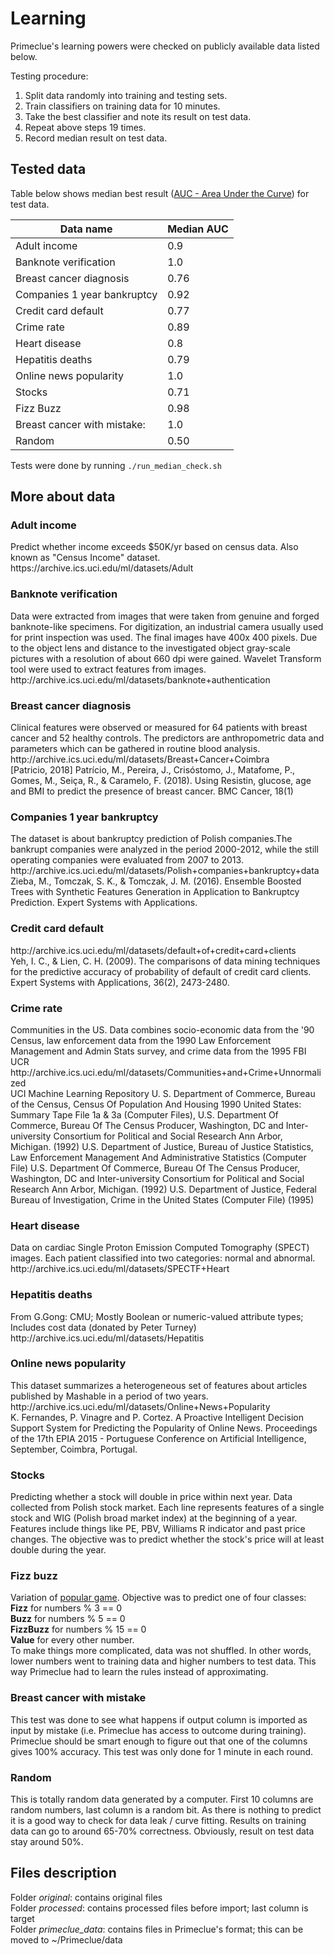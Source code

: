 <h1>Learning</h1>
Primeclue's learning powers were checked on publicly available data listed below.

Testing procedure:

1. Split data randomly into training and testing sets.
2. Train classifiers on training data for 10 minutes.
3. Take the best classifier and note its result on test data.
4. Repeat above steps 19 times.
5. Record median result on test data. 

<h2>Tested data</h2>

Table below shows median best result ([AUC - Area Under the Curve](https://en.wikipedia.org/wiki/Receiver_operating_characteristic#Area_under_the_curve)) for test data.

Data name | Median AUC
--- | ---
Adult income | 0.9 
Banknote verification | 1.0
Breast cancer diagnosis | 0.76 
Companies 1 year bankruptcy | 0.92
Credit card default | 0.77
Crime rate | 0.89
Heart disease | 0.8                                    
Hepatitis deaths | 0.79                   
Online news popularity | 1.0     
Stocks | 0.71 
Fizz Buzz | 0.98    
Breast cancer with mistake: | 1.0
Random | 0.50

Tests were done by running `./run_median_check.sh`

<h2>More about data</h2>
<h3>Adult income</h3>
Predict whether income exceeds $50K/yr based on census data. Also known as "Census Income" dataset.<br>
https://archive.ics.uci.edu/ml/datasets/Adult

<h3>Banknote verification</h3>
Data were extracted from images that were taken from genuine and forged banknote-like specimens. For digitization, an industrial camera usually used for print inspection was used. The final images have 400x 400 pixels. Due to the object lens and distance to the investigated object gray-scale pictures with a resolution of about 660 dpi were gained. Wavelet Transform tool were used to extract features from images.<br>
http://archive.ics.uci.edu/ml/datasets/banknote+authentication

<h3>Breast cancer diagnosis</h3>
Clinical features were observed or measured for 64 patients with breast cancer and 52 healthy controls.
The predictors are anthropometric data and parameters which can be gathered in routine blood analysis.<br>
http://archive.ics.uci.edu/ml/datasets/Breast+Cancer+Coimbra<br> 
[Patricio, 2018] Patrício, M., Pereira, J., Crisóstomo, J., Matafome, P., Gomes, M., Seiça, R., & Caramelo, F. (2018). Using Resistin, glucose, age and BMI to predict the presence of breast cancer. BMC Cancer, 18(1)

<h3>Companies 1 year bankruptcy</h3>
The dataset is about bankruptcy prediction of Polish companies.The bankrupt companies were analyzed in the period 2000-2012, while the still operating companies were evaluated from 2007 to 2013.<br>
http://archive.ics.uci.edu/ml/datasets/Polish+companies+bankruptcy+data<br>
Zieba, M., Tomczak, S. K., & Tomczak, J. M. (2016). Ensemble Boosted Trees with Synthetic Features Generation in Application to Bankruptcy Prediction. Expert Systems with Applications.

<h3>Credit card default</h3>
http://archive.ics.uci.edu/ml/datasets/default+of+credit+card+clients<br>
Yeh, I. C., & Lien, C. H. (2009). The comparisons of data mining techniques for the predictive accuracy of probability of default of credit card clients. Expert Systems with Applications, 36(2), 2473-2480.

<h3>Crime rate</h3>
Communities in the US. Data combines socio-economic data from the '90 Census, law enforcement data from the 1990 Law Enforcement Management and Admin Stats survey, and crime data from the 1995 FBI UCR<br>
http://archive.ics.uci.edu/ml/datasets/Communities+and+Crime+Unnormalized <br>
UCI Machine Learning Repository
U. S. Department of Commerce, Bureau of the Census, Census Of Population And Housing 1990 United States: Summary Tape File 1a & 3a (Computer Files), 
U.S. Department Of Commerce, Bureau Of The Census Producer, Washington, DC and Inter-university Consortium for Political and Social Research Ann Arbor, Michigan. (1992) 
U.S. Department of Justice, Bureau of Justice Statistics, Law Enforcement Management And Administrative Statistics (Computer File) U.S. Department Of Commerce, Bureau Of The Census Producer, Washington, DC and Inter-university Consortium for Political and Social Research Ann Arbor, Michigan. (1992) 
U.S. Department of Justice, Federal Bureau of Investigation, Crime in the United States (Computer File) (1995) 

<h3>Heart disease</h3>                                            
Data on cardiac Single Proton Emission Computed Tomography (SPECT) images. Each patient classified into two categories: normal and abnormal.<br>
http://archive.ics.uci.edu/ml/datasets/SPECTF+Heart

<h3>Hepatitis deaths</h3>                             
From G.Gong: CMU; Mostly Boolean or numeric-valued attribute types; Includes cost data (donated by Peter Turney)<br>
http://archive.ics.uci.edu/ml/datasets/Hepatitis

<h3>Online news popularity</h3>      
This dataset summarizes a heterogeneous set of features about articles published by Mashable in a period of two years.<br>
http://archive.ics.uci.edu/ml/datasets/Online+News+Popularity <br>
K. Fernandes, P. Vinagre and P. Cortez. A Proactive Intelligent Decision Support System for Predicting the Popularity of Online News. Proceedings of the 17th EPIA 2015 - Portuguese Conference on Artificial Intelligence, September, Coimbra, Portugal.
        
<h3>Stocks</h3>
Predicting whether a stock will double in price within next year. Data collected from Polish stock market. Each line represents features
of a single stock and WIG (Polish broad market index) at the beginning of a year. Features include things like PE, PBV,
Williams R indicator and past price changes. The objective was to predict whether the stock's price will at least double during the year.     
          
<h3>Fizz buzz</h3>
Variation of <a href="https://en.wikipedia.org/wiki/Fizz_buzz">popular game</a>. Objective was to predict one of four classes:<br>
<b>Fizz</b> for numbers % 3 == 0<br>
<b>Buzz</b> for numbers % 5 == 0<br>
<b>FizzBuzz</b> for numbers % 15 == 0<br>
<b>Value</b> for every other number.<br>
To make things more complicated, data was not shuffled. In other words, lower numbers went to training data and higher numbers to 
test data. This way Primeclue had to learn the rules instead of approximating. 

  
<h3>Breast cancer with mistake</h3>
This test was done to see what happens if output column is imported as input by mistake (i.e. Primeclue has access to outcome during training).
 Primeclue should be smart enough to figure out that one of the columns gives 100% accuracy.
This test was only done for 1 minute in each round.
                                     
<h3>Random</h3>
This is totally random data generated by a computer. First 10 columns are random numbers, last column is a random bit.
As there is nothing to predict it is a good way to check for data leak / curve fitting. Results on training data
can go to around 65-70% correctness. Obviously, result on test data stay around 50%.   

<h2>Files description</h2>
Folder <i>original</i>: contains original files<br>
Folder <i>processed</i>: contains processed files before import; last column is target<br>
Folder <i>primeclue_data</i>: contains files in Primeclue's format; this can be moved to ~/Primeclue/data<br>                 
